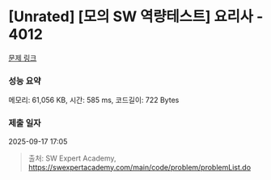# [Unrated] [모의 SW 역량테스트] 요리사 - 4012 

[문제 링크](https://swexpertacademy.com/main/code/problem/problemDetail.do?contestProbId=AWIeUtVakTMDFAVH) 

### 성능 요약

메모리: 61,056 KB, 시간: 585 ms, 코드길이: 722 Bytes

### 제출 일자

2025-09-17 17:05



> 출처: SW Expert Academy, https://swexpertacademy.com/main/code/problem/problemList.do